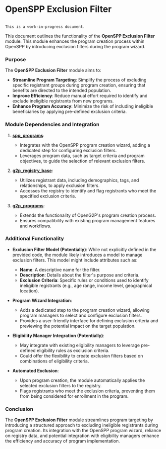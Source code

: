 # OpenSPP Exclusion Filter

```{warning}

This is a work-in-progress document.
```

This document outlines the functionality of the **OpenSPP Exclusion Filter** module.  This module enhances the program creation process within OpenSPP by introducing exclusion filters during the program wizard. 

### Purpose

The **OpenSPP Exclusion Filter** module aims to:

* **Streamline Program Targeting**:  Simplify the process of excluding specific registrant groups during program creation, ensuring that benefits are directed to the intended population.
* **Improve Efficiency**:  Reduce manual effort required to identify and exclude ineligible registrants from new programs.
* **Enhance Program Accuracy**:  Minimize the risk of including ineligible beneficiaries by applying pre-defined exclusion criteria. 

### Module Dependencies and Integration

1. **[spp_programs](spp_programs)**: 
    * Integrates with the OpenSPP program creation wizard, adding a dedicated step for configuring exclusion filters.
    * Leverages program data, such as target criteria and program objectives, to guide the selection of relevant exclusion filters. 

2. **[g2p_registry_base](g2p_registry_base)**:
    * Utilizes registrant data, including demographics, tags, and relationships, to apply exclusion filters.
    * Accesses the registry to identify and flag registrants who meet the specified exclusion criteria. 

3. **[g2p_programs](g2p_programs)**:
    * Extends the functionality of OpenG2P's program creation process.
    * Ensures compatibility with existing program management features and workflows.

### Additional Functionality

* **Exclusion Filter Model (Potentially)**:  While not explicitly defined in the provided code, the module likely introduces a model to manage exclusion filters. This model might include attributes such as:
    * **Name**:  A descriptive name for the filter.
    * **Description**: Details about the filter's purpose and criteria.
    * **Exclusion Criteria**:  Specific rules or conditions used to identify ineligible registrants (e.g., age range, income level, geographical location). 

* **Program Wizard Integration**:
    * Adds a dedicated step to the program creation wizard, allowing program managers to select and configure exclusion filters. 
    * Provides a user-friendly interface for defining exclusion criteria and previewing the potential impact on the target population.

* **Eligibility Manager Integration (Potentially)**: 
    * May integrate with existing eligibility managers to leverage pre-defined eligibility rules as exclusion criteria.
    * Could offer the flexibility to create exclusion filters based on combinations of eligibility criteria.

* **Automated Exclusion**:
    * Upon program creation, the module automatically applies the selected exclusion filters to the registry.
    * Flags registrants who meet the exclusion criteria, preventing them from being considered for enrollment in the program.

### Conclusion

The **OpenSPP Exclusion Filter** module streamlines program targeting by introducing a structured approach to excluding ineligible registrants during program creation. Its integration with the OpenSPP program wizard, reliance on registry data, and potential integration with eligibility managers enhance the efficiency and accuracy of program implementation. 

